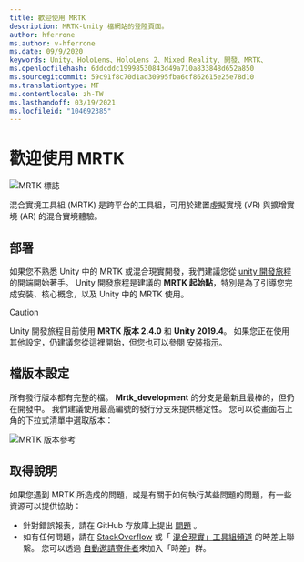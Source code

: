 ```yaml
---
title: 歡迎使用 MRTK
description: MRTK-Unity 檔網站的登陸頁面。
author: hferrone
ms.author: v-hferrone
ms.date: 09/9/2020
keywords: Unity、HoloLens、HoloLens 2、Mixed Reality、開發、MRTK、
ms.openlocfilehash: 6ddcddc19998530843d49a710a833848d652a850
ms.sourcegitcommit: 59c91f8c70d1ad30995fba6cf862615e25e78d10
ms.translationtype: MT
ms.contentlocale: zh-TW
ms.lasthandoff: 03/19/2021
ms.locfileid: "104692385"
---
```

# <a name="welcome-to-mrtk"></a>歡迎使用 MRTK

![MRTK 標誌](features/Images/MRTK_Logo_Rev.png)

混合實境工具組 (MRTK) 是跨平台的工具組，可用於建置虛擬實境 (VR) 與擴增實境 (AR) 的混合實境體驗。

## <a name="development"></a>部署

如果您不熟悉 Unity 中的 MRTK 或混合現實開發，我們建議您從 [unity 開發旅程](https://docs.microsoft.com/windows/mixed-reality/unity-development-overview?tabs=mrtk%2Chl2)的開端開始著手。 Unity 開發旅程是建議的 **MRTK 起始點**，特別是為了引導您完成安裝、核心概念，以及 Unity 中的 MRTK 使用。

> [!CAUTION]
> Unity 開發旅程目前使用 **MRTK 版本 2.4.0** 和 **Unity 2019.4**。 如果您正在使用其他設定，仍建議您從這裡開始，但您也可以參閱 [安裝指示](Installation.md)。

## <a name="documentation-versioning"></a>檔版本設定

所有發行版本都有完整的檔。 **Mrtk_development** 的分支是最新且最棒的，但仍在開發中。 我們建議使用最高編號的發行分支來提供穩定性。 您可以從畫面右上角的下拉式清單中選取版本：

![MRTK 版本參考](features/Images/MRTK-Doc-Versions.png)

## <a name="getting-help"></a>取得說明

如果您遇到 MRTK 所造成的問題，或是有關于如何執行某些問題的問題，有一些資源可以提供協助：

* 針對錯誤報表，請在 GitHub 存放庫上提出 [問題](https://github.com/microsoft/MixedRealityToolkit-Unity/issues/new/choose) 。
* 如有任何問題，請在 [StackOverflow](https://stackoverflow.com/questions/tagged/mrtk) 或「 [混合現實」工具組頻道](https://holodevelopers.slack.com/messages/C2H4HT858) 的時差上聯繫。 您可以透過 [自動邀請寄件者](https://holodevelopersslack.azurewebsites.net/)來加入「時差」群。
